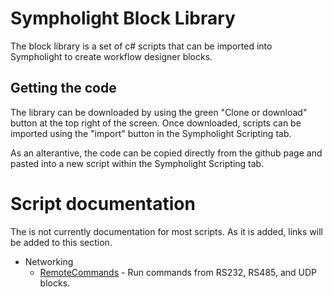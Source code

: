 # Sympholight Block Library
The block library is a set of c# scripts that can be imported into Sympholight to create workflow designer blocks. 


## Getting the code
The library can be downloaded by using the green "Clone or download" button at the top right of the screen. Once downloaded, scripts can be imported using the "import" button in the Sympholight Scripting tab. 

As an alterantive, the code can be copied directly from the github page and pasted into a new script within the Sympholight Scripting tab. 

# Script documentation
The is not currently documentation for most scripts. As it is added, links will be added to this section.

* Networking
  * [RemoteCommands](docs/RemoteCommands.md) - Run commands from RS232, RS485, and UDP blocks. 
